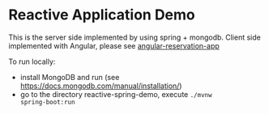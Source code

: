 # Reactive Application Demo

This is the server side implemented by using spring + mongodb. Client side implemented with Angular, please see <a href="https://github.com/henrywangsk/angular-reservation-app">angular-reservation-app</a>


To run locally:
- install MongoDB and run (see https://docs.mongodb.com/manual/installation/)
- go to the directory reactive-spring-demo, execute 
<code>./mvnw spring-boot:run</code>

